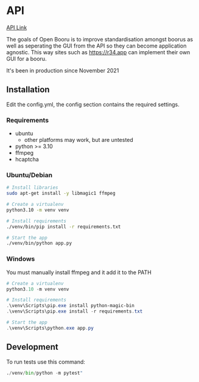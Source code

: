 # API

[API Link](https://api.openbooru.org)

The goals of Open Booru is to improve standardisation amongst boorus as well as seperating the GUI from the API so they can become application agnostic. This way sites such as https://r34.app can implement their own GUI for a booru.

It's been in production since November 2021

## Installation

Edit the config.yml, the config section contains the required settings.

### Requirements

- ubuntu
  - other platforms may work, but are untested
- python >= 3.10
- ffmpeg
- hcaptcha

### Ubuntu/Debian

```bash
# Install libraries
sudo apt-get install -y libmagic1 ffmpeg

# Create a virtualenv
python3.10 -m venv venv

# Install requirements
./venv/bin/pip install -r requirements.txt

# Start the app
./venv/bin/python app.py
```

### Windows

You must manually install ffmpeg and it add it to the PATH

```powershell
# Create a virtualenv
python3.10 -m venv venv

# Install requirements
.\venv\Scripts\pip.exe install python-magic-bin
.\venv\Scripts\pip.exe install -r requirements.txt

# Start the app
.\venv\Scripts\python.exe app.py
```

## Development

To run tests use this command:

```py
./venv/bin/python -m pytest"
```

